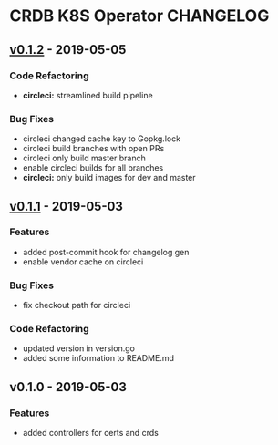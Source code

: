 # CRDB K8S Operator CHANGELOG


<a name="v0.1.2"></a>
## [v0.1.2] - 2019-05-05
### Code Refactoring
- **circleci:** streamlined build pipeline

### Bug Fixes
- circleci changed cache key to Gopkg.lock
- circleci build branches with open PRs
- circleci only build master branch
- enable circleci builds for all branches
- **circleci:** only build images for dev and master


<a name="v0.1.1"></a>
## [v0.1.1] - 2019-05-03
### Features
- added post-commit hook for changelog gen
- enable vendor cache on circleci

### Bug Fixes
- fix checkout path for circleci

### Code Refactoring
- updated version in version.go
- added some information to README.md


<a name="v0.1.0"></a>
## v0.1.0 - 2019-05-03
### Features
- added controllers for certs and crds


[Unreleased]: https://github.com/smartmachine/crdb-operator/compare/v0.1.2...HEAD
[v0.1.2]: https://github.com/smartmachine/crdb-operator/compare/v0.1.1...v0.1.2
[v0.1.1]: https://github.com/smartmachine/crdb-operator/compare/v0.1.0...v0.1.1
